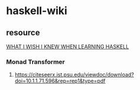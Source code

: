 # haskell-wiki

## resource

[WHAT I WISH I KNEW WHEN LEARNING HASKELL](https://smunix.github.io/dev.stephendiehl.com/hask/index.html)

### Monad Transformer

1. https://citeseerx.ist.psu.edu/viewdoc/download?doi=10.1.1.71.596&rep=rep1&type=pdf
